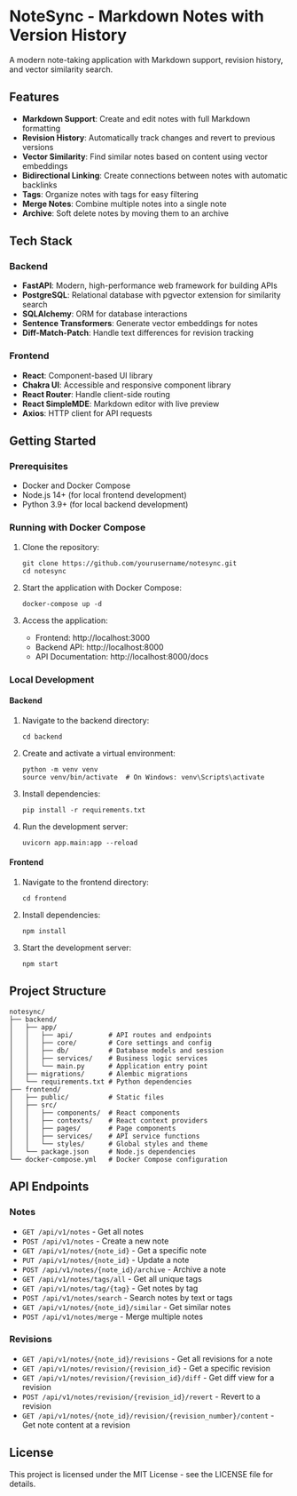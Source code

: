 # NoteSync - Markdown Notes with Version History

A modern note-taking application with Markdown support, revision history, and vector similarity search.

## Features

- **Markdown Support**: Create and edit notes with full Markdown formatting
- **Revision History**: Automatically track changes and revert to previous versions
- **Vector Similarity**: Find similar notes based on content using vector embeddings
- **Bidirectional Linking**: Create connections between notes with automatic backlinks
- **Tags**: Organize notes with tags for easy filtering
- **Merge Notes**: Combine multiple notes into a single note
- **Archive**: Soft delete notes by moving them to an archive

## Tech Stack

### Backend

- **FastAPI**: Modern, high-performance web framework for building APIs
- **PostgreSQL**: Relational database with pgvector extension for similarity search
- **SQLAlchemy**: ORM for database interactions
- **Sentence Transformers**: Generate vector embeddings for notes
- **Diff-Match-Patch**: Handle text differences for revision tracking

### Frontend

- **React**: Component-based UI library
- **Chakra UI**: Accessible and responsive component library
- **React Router**: Handle client-side routing
- **React SimpleMDE**: Markdown editor with live preview
- **Axios**: HTTP client for API requests

## Getting Started

### Prerequisites

- Docker and Docker Compose
- Node.js 14+ (for local frontend development)
- Python 3.9+ (for local backend development)

### Running with Docker Compose

1. Clone the repository:
   ```
   git clone https://github.com/yourusername/notesync.git
   cd notesync
   ```

2. Start the application with Docker Compose:
   ```
   docker-compose up -d
   ```

3. Access the application:
   - Frontend: http://localhost:3000
   - Backend API: http://localhost:8000
   - API Documentation: http://localhost:8000/docs

### Local Development

#### Backend

1. Navigate to the backend directory:
   ```
   cd backend
   ```

2. Create and activate a virtual environment:
   ```
   python -m venv venv
   source venv/bin/activate  # On Windows: venv\Scripts\activate
   ```

3. Install dependencies:
   ```
   pip install -r requirements.txt
   ```

4. Run the development server:
   ```
   uvicorn app.main:app --reload
   ```

#### Frontend

1. Navigate to the frontend directory:
   ```
   cd frontend
   ```

2. Install dependencies:
   ```
   npm install
   ```

3. Start the development server:
   ```
   npm start
   ```

## Project Structure

```
notesync/
├── backend/
│   ├── app/
│   │   ├── api/         # API routes and endpoints
│   │   ├── core/        # Core settings and config
│   │   ├── db/          # Database models and session
│   │   ├── services/    # Business logic services
│   │   └── main.py      # Application entry point
│   ├── migrations/      # Alembic migrations
│   └── requirements.txt # Python dependencies
├── frontend/
│   ├── public/          # Static files
│   ├── src/
│   │   ├── components/  # React components
│   │   ├── contexts/    # React context providers
│   │   ├── pages/       # Page components
│   │   ├── services/    # API service functions
│   │   └── styles/      # Global styles and theme
│   └── package.json     # Node.js dependencies
└── docker-compose.yml   # Docker Compose configuration
```

## API Endpoints

### Notes

- `GET /api/v1/notes` - Get all notes
- `POST /api/v1/notes` - Create a new note
- `GET /api/v1/notes/{note_id}` - Get a specific note
- `PUT /api/v1/notes/{note_id}` - Update a note
- `POST /api/v1/notes/{note_id}/archive` - Archive a note
- `GET /api/v1/notes/tags/all` - Get all unique tags
- `GET /api/v1/notes/tag/{tag}` - Get notes by tag
- `POST /api/v1/notes/search` - Search notes by text or tags
- `GET /api/v1/notes/{note_id}/similar` - Get similar notes
- `POST /api/v1/notes/merge` - Merge multiple notes

### Revisions

- `GET /api/v1/notes/{note_id}/revisions` - Get all revisions for a note
- `GET /api/v1/notes/revision/{revision_id}` - Get a specific revision
- `GET /api/v1/notes/revision/{revision_id}/diff` - Get diff view for a revision
- `POST /api/v1/notes/revision/{revision_id}/revert` - Revert to a revision
- `GET /api/v1/notes/{note_id}/revision/{revision_number}/content` - Get note content at a revision

## License

This project is licensed under the MIT License - see the LICENSE file for details.